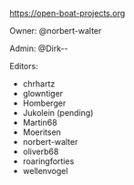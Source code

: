 https://open-boat-projects.org

Owner: @norbert-walter

Admin: @Dirk--

Editors:
- chrhartz
- glowntiger
- Homberger
- Jukolein (pending)
- Martin68
- Moeritsen
- norbert-walter
- oliverb68
- roaringforties
- wellenvogel
